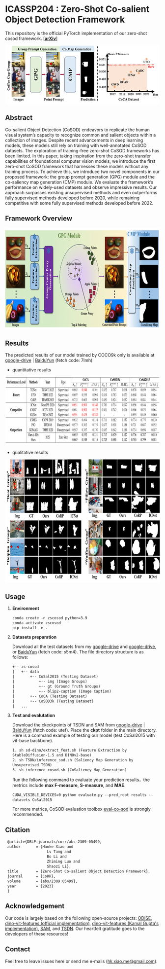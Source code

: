 # **ICASSP204 : Zero-Shot Co-salient Object Detection Framework**

This repository is the official PyTorch implementation of our zero-shot cosod framework. [[**arXiv**](https://arxiv.org/abs/2309.05499)]

<div align=center><img width="550" height="190" src=assets/intro.png/></div>

## **Abstract**

Co-salient Object Detection (CoSOD) endeavors to replicate the human visual system’s capacity to recognize common and salient objects within a collection of images. Despite recent advancements in deep learning models, these models still rely on training with well-annotated CoSOD datasets. The exploration of training-free zero-shot CoSOD frameworks has been limited. In this paper, taking inspiration from the zero-shot transfer capabilities of foundational computer vision models, we introduce the first zero-shot CoSOD framework that harnesses these models without any training process. To achieve this, we introduce two novel components in our proposed framework: the group prompt generation (GPG) module and the co-saliency map generation (CMP) module. We evaluate the framework’s performance on widely-used datasets and observe impressive results. Our approach surpasses existing unsupervised methods and even outperforms fully supervised methods developed before 2020, while remaining competitive with some fully supervised methods developed before 2022.

## **Framework Overview**

<div align=center><img width="750" height="330" src=assets/framework.png/></div>

## **Results**

The predicted results of our model trained by COCO9k only is available at [google-drive](https://drive.google.com/file/d/1YWxLQhe26bvFXfXzXIFw19mx69ESs1Lq/view?usp=sharing) | [BaiduYun](https://pan.baidu.com/s/19sDWXHk0D04IlNdeGhdKDw) (fetch code: 7lmh)
+ quantitative results
<div align=center><img width="800" height="220" src=./assets/quantitative.png/></div>

+ qualitative results
<div align=center><img width="800" height="400" src=./assets/qualitative.png/></div>

## **Usage**
1. **Environment**

    ```
   conda create -n zscosod python=3.9
   conda activate zscosod 
   pip install -e .
    ```

2. **Datasets preparation**

    Download all the test datasets from my [google-drive](https://drive.google.com/file/d/1xD9BfxFnBl6vw0X97GXqLd8yBVR1tc3S/view?usp=sharing) and [google-drive](https://drive.google.com/file/d/1LAPmlWhnND9tBO3n_RaW2_ZIY0Jy1BGJ/view?usp=sharing), or [BaiduYun](https://pan.baidu.com/s/1npN6__inOd6uwKwza2TdZQ) (fetch code: s5m4). The file directory structure is as follows:
    ```
    +-- zs-cosod
    |   +-- data 
    |       +-- CoSal2015 (Testing Dataset)
    |           +-- img (Image Groups)  
    |           +-- gt (Ground Truth Groups)
    |           +-- blip2-caption (Image Caption)
    |       +-- CoCA (Testing Dataset)  
    |       +-- CoSOD3k (Testing Dataset)   
    |   ... 
    ```
 3. **Test and evalutation**
 
       Download the ckeckpoints of TSDN and SAM from [google-drive](https://drive.google.com/file/d/1viHjcuH0Ski67_zkgsQxAEhKL0Yf8Av8/view?usp=sharing) | [BaiduYun](https://pan.baidu.com/s/1YkWOjFNbtPjZs0VhROpZTA) (fetch code: utef). Place the **ckpt** folder in the main directory. Here is a command example of testing our model (test CoSal2015 with vit-base backbone).
    ```
    1. sh sd-dino/extract_feat.sh (Feature Extraction by StableDiffusion-1.5 and DINOv2-base)
    2. sh TSDN/inference_sod.sh (Saliency Map Generation by Unsupervised TSDN)
    3. sh inference_cosod.sh (CoSaliency Map Generation) 
    ```
    
    Run the following command to evaluate your prediction results，the metrics include **max F-measure**, **S-measure**, and **MAE**.
    
    ```
    CUDA_VISIBLE_DEVICES=0 python evaluate.py --pred_root results --datasets CoSal2015
    ```
    For more metrics, CoSOD evaluation toolbox [eval-co-sod](https://github.com/zzhanghub/eval-co-sod) is strongly recommended.
    
 
 ## Citation
  ```
   @article{DBLP:journals/corr/abs-2309-05499,
   author       = {Haoke Xiao and
                     Lv Tang and
                     Bo Li and
                     Zhiming Luo and
                     Shaozi Li},
   title        = {Zero-Shot Co-salient Object Detection Framework},
   journal      = {CoRR},
   volume       = {abs/2309.05499},
   year         = {2023}
   }
  ```
 
## Acknowledgement

Our code is largely based on the following open-source projects: [ODISE](https://github.com/NVlabs/ODISE), [dino-vit-features (official implementation)](https://github.com/ShirAmir/dino-vit-features), [dino-vit-features (Kamal Gupta's implementation)](https://github.com/kampta/dino-vit-features), [SAM](https://github.com/facebookresearch/segment-anything), and [TSDN](https://github.com/moothes/A2S-v2). Our heartfelt gratitude goes to the developers of these resources!

 ## Contact
   
Feel free to leave issues here or send me e-mails (hk.xiao.me@gmail.com).